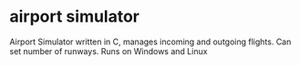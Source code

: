 # airport simulator
Airport Simulator written in C, manages incoming and outgoing flights.
Can set number of runways.
Runs on Windows and Linux
